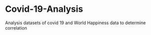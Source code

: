# Covid-19-Analysis
Analysis datasets of covid 19  and World Happiness data to determine correlation
